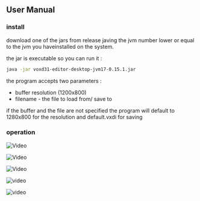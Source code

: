 ## User Manual

### install
download one of the jars from release javing the jvm number lower or equal to the jvm you haveinstalled on the system.

the jar is executable so you can run it :

```bash
java -jar voxd31-editor-desktop-jvm17-0.15.1.jar
```

the program accepts two parameters :
 - buffer resolution (1200x800)
 - filename - the file to load from/ save to

if the buffer and the file are not specified the program will default to 1280x800 for the resolution and default.vxdi for saving

### operation

![Video](https://www.youtube.com/watch?v=jOFQ4nSeIII)

![Video](https://www.youtube.com/watch?v=Ymb0ztRttVw)

![Video](https://www.youtube.com/watch?v=oUj2FckfD1Q)

![video](https://www.youtube.com/watch?v=5N4oyt3I9J0)

![video](https://www.youtube.com/watch?v=xUp0HVLcLzE)
